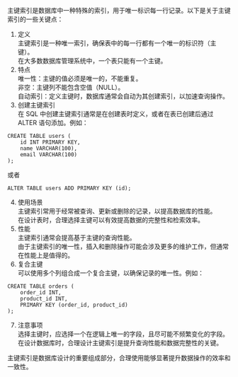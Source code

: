 主键索引是数据库中一种特殊的索引，用于唯一标识每一行记录。以下是关于主键索引的一些关键点：  

1. 定义  
主键索引是一种唯一索引，确保表中的每一行都有一个唯一的标识符（主键）。  
在大多数数据库管理系统中，一个表只能有一个主键。  
2. 特点  
唯一性：主键的值必须是唯一的，不能重复。  
非空：主键列不能包含空值（NULL）。  
自动索引：定义主键时，数据库通常会自动为其创建索引，以加速查询操作。  
3. 创建主键索引  
在 SQL 中创建主键索引通常是在创建表时定义，或者在表已创建后通过 ALTER 语句添加。例如：  
```
CREATE TABLE users (
    id INT PRIMARY KEY,
    name VARCHAR(100),
    email VARCHAR(100)
);
```
或者
```
ALTER TABLE users ADD PRIMARY KEY (id);
```

4. 使用场景  
主键索引常用于经常被查询、更新或删除的记录，以提高数据库的性能。  
在设计表时，合理选择主键可以有效提高数据的完整性和检索效率。  
5. 性能  
主键索引通常会提高基于主键的查询性能。  
由于主键索引的唯一性，插入和删除操作可能会涉及更多的维护工作，但通常在性能上是值得的。  
6. 复合主键  
可以使用多个列组合成一个复合主键，以确保记录的唯一性。例如：  
```
CREATE TABLE orders (
    order_id INT,
    product_id INT,
    PRIMARY KEY (order_id, product_id)
);
```
7. 注意事项  
选择主键时，应选择一个在逻辑上唯一的字段，且尽可能不频繁变化的字段。  
在设计数据库时，合理设计主键索引是提升查询性能和数据完整性的关键。
  
主键索引是数据库设计的重要组成部分，合理使用能够显著提升数据操作的效率和一致性。
